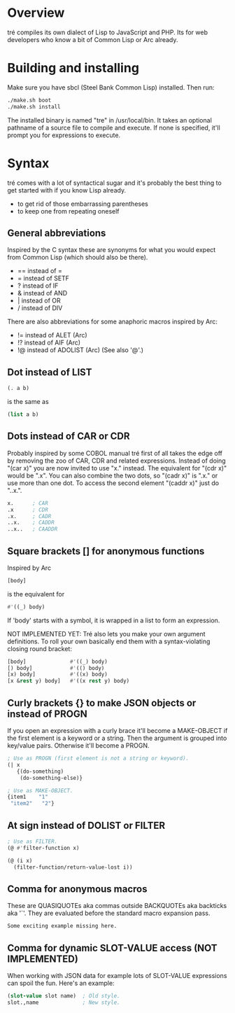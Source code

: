 # Overview

tré compiles its own dialect of Lisp to JavaScript and PHP.
Its for web developers who know a bit of Common Lisp or Arc
already.


# Building and installing

Make sure you have sbcl (Steel Bank Common Lisp) installed.
Then run:

```sh
./make.sh boot
./make.sh install
```

The installed binary is named "tre" in /usr/local/bin.  It
takes an optional pathname of a source file to compile and
execute.  If none is specified, it'll prompt you for
expressions to execute.


# Syntax

tré comes with a lot of syntactical sugar and it's probably
the best thing to get started with if you know Lisp already.

* to get rid of those embarrassing parentheses
* to keep one from repeating oneself

## General abbreviations

Inspired by the C syntax these are synonyms for what you
would expect from Common Lisp (which should also be there).

* == instead of =
* = instead of SETF
* ? instead of IF
* & instead of AND
* | instead of OR
* / instead of DIV

There are also abbreviations for some anaphoric macros
inspired by Arc:

* != instead of ALET (Arc)
* !? instead of AIF (Arc)
* !@ instead of ADOLIST (Arc) (See also '@'.)

## Dot instead of LIST

```lisp
(. a b)
```

is the same as

```lisp
(list a b)
```

## Dots instead of CAR or CDR

Probably inspired by some COBOL manual tré first of all
takes the edge off by removing the zoo of CAR, CDR and
related expressions.  Instead of doing "(car x)" you are now
invited to use "x." instead.  The equivalent for "(cdr x)"
would be ".x".  You can also combine the two dots, so "(cadr
x)" is ".x." or use more than one dot.  To access the second
element "(caddr x)" just do "..x.".

```lisp
x.      ; CAR
.x      ; CDR
.x.     ; CADR
..x.    ; CADDR
..x..   ; CAADDR

```

## Square brackets [] for anonymous functions

Inspired by Arc

```lisp
[body]
```

is the equivalent for

```lisp
#'((_) body)
```

If 'body' starts with a symbol, it is wrapped in a list to
form an expression.

NOT IMPLEMENTED YET:
Tré also lets you make your own argument definitions.
To roll your own basically end them with a syntax-violating
closing round bracket:

```lisp
[body]              #'((_) body)
[) body]            #'(() body)
[x) body]           #'((x) body)
[x &rest y) body]   #'((x rest y) body)
```

## Curly brackets {} to make JSON objects or instead of PROGN

If you open an expression with a curly brace it'll become a
MAKE-OBJECT if the first element is a keyword or a string.
Then the argument is grouped into key/value pairs.
Otherwise it'll become a PROGN.

```lisp
; Use as PROGN (first element is not a string or keyword).
(| x
   {(do-something)
    (do-something-else)}

; Use as MAKE-OBJECT.
{item1    "1"
 "item2"   "2"}
```

## At sign instead of DOLIST or FILTER

```lisp
; Use as FILTER.
(@ #'filter-function x)
```

```lisp
(@ (i x)
  (filter-function/return-value-lost i))
```

## Comma for anonymous macros

These are QUASIQUOTEs aka commas outside BACKQUOTEs aka
backticks aka '`'.  They are evaluated before the standard
macro expansion pass.

```lisp
Some exciting example missing here.
```

## Comma for dynamic SLOT-VALUE access (NOT IMPLEMENTED)

When working with JSON data for example lots of SLOT-VALUE
expressions can spoil the fun.  Here's an example:

```lisp
(slot-value slot name)  ; Old style.
slot.,name              ; New style.
```
